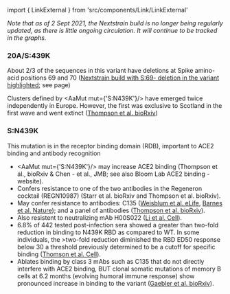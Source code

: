 import { LinkExternal } from 'src/components/Link/LinkExternal'

_Note that as of 2 Sept 2021, the Nextstrain build is no longer being regularly updated, as there is little ongoing circulation. It will continue to be tracked in the graphs._

### 20A/S:439K

About 2/3 of the sequences in this variant have deletions at Spike amino-acid positions 69 and 70 ([Nextstrain build with S:69- deletion in the variant highlighted](https://nextstrain.org/groups/neherlab/ncov/S.N439K?c=gt-S_69&label=clade:S.N439K); see <Mut name="S:H69-"/> page)

Clusters defined by <AaMut mut={'S:N439K'}/> have emerged twice independently in Europe. However, the first was exclusive to Scotland in the first wave and went extinct ([Thompson et al. bioRxiv](https://www.biorxiv.org/content/10.1101/2020.11.04.355842v1))

### S:N439K
This mutation is in the receptor binding domain (RDB), important to ACE2 binding and antibody recognition

- <AaMut mut={'S:N439K'}/> may increase ACE2 binding (<LinkExternal href="https://www.biorxiv.org/content/10.1101/2020.11.04.355842v1">Thompson et al., bioRxiv</LinkExternal> & <LinkExternal href="https://www.sciencedirect.com/science/article/pii/S0022283620304563">Chen - et al., JMB</LinkExternal>; see also <LinkExternal href="https://jbloomlab.github.io/SARS-CoV-2-RBD_DMS/">Bloom Lab ACE2 binding - website</LinkExternal>).
- Confers resistance to one of the two antibodies in the Regeneron cocktail (REGN10987) (<LinkExternal href="https://www.biorxiv.org/content/10.1101/2020.11.30.405472v1.full">Starr et al. bioRxiv</LinkExternal> and <LinkExternal href="https://www.biorxiv.org/content/10.1101/2020.11.04.355842v1">Thompson et al. bioRxiv</LinkExternal>).
- May confer resistance to antibodies: C135 ([Weisblum et al. eLife](https://elifesciences.org/articles/61312), [Barnes et al. Nature](https://www.nature.com/articles/s41586-020-2852-1)); and a panel of antibodies ([Thompson et al. bioRxiv](https://www.biorxiv.org/content/10.1101/2020.11.04.355842v1)). 
- Also resistent to neutralizing mAb H00S022
([Li et al. Cell](https://www.sciencedirect.com/science/article/abs/pii/S0092867420308771)).
- 6.8% of 442 tested post-infection sera showed a greater than two-fold
reduction in binding to N439K RBD as compared to WT. In some individuals, the >two-fold reduction diminished the RBD ED50 response below 30
a threshold previously determined to be a cutoff for specific binding
([Thomson et al. Cell](https://www.cell.com/cell/fulltext/S0092-8674(21)00080-5)).
- Ablates binding by class 3 mAbs such as C135 that do not directly interfere with ACE2 binding, BUT clonal somatic mutations of memory B cells at 6.2 months (evolving humoral immune response) show pronounced increase in binding to the variant ([Gaebler et al. bioRxiv](https://www.biorxiv.org/content/10.1101/2020.11.03.367391v2)).
